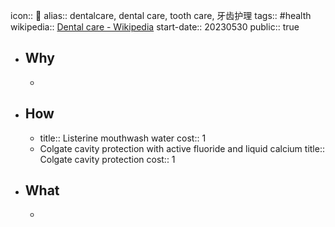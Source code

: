 icon:: 🦷
alias:: dentalcare, dental care, tooth care, 牙齿护理
tags:: #health  
wikipedia:: [Dental care - Wikipedia](https://en.wikipedia.org/wiki/Dental_care)
start-date:: 20230530
public:: true

- ## Why
  -
- ## How
  - title:: Listerine mouthwash water
    cost:: 1
  - Colgate cavity protection with active fluoride and liquid calcium
    title:: Colgate cavity protection
    cost:: 1
- ## What
  -